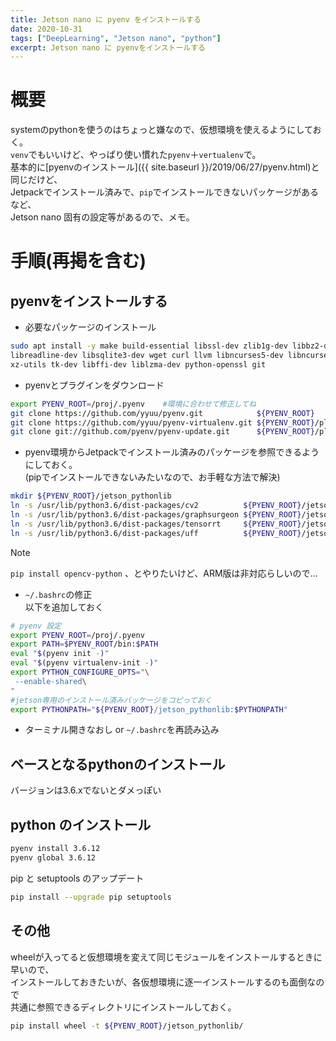```yaml
---
title: Jetson nano に pyenv をインストールする
date: 2020-10-31
tags: ["DeepLearning", "Jetson nano", "python"]
excerpt: Jetson nano に pyenvをインストールする
---
```


# 概要
systemのpythonを使うのはちょっと嫌なので、仮想環境を使えるようにしておく。  
``venv``でもいいけど、やっぱり使い慣れた``pyenv``＋``vertualenv``で。  
基本的に[pyenvのインストール]({{ site.baseurl }}/2019/06/27/pyenv.html)と同じだけど、  
Jetpackでインストール済みで、``pip``でインストールできないパッケージがあるなど、  
Jetson nano 固有の設定等があるので、メモ。  

# 手順(再掲を含む)

## pyenvをインストールする
- 必要なパッケージのインストール
```bash
sudo apt install -y make build-essential libssl-dev zlib1g-dev libbz2-dev \
libreadline-dev libsqlite3-dev wget curl llvm libncurses5-dev libncursesw5-dev \
xz-utils tk-dev libffi-dev liblzma-dev python-openssl git
```
- pyenvとプラグインをダウンロード
```bash
export PYENV_ROOT=/proj/.pyenv    #環境に合わせて修正してね
git clone https://github.com/yyuu/pyenv.git            ${PYENV_ROOT}
git clone https://github.com/yyuu/pyenv-virtualenv.git ${PYENV_ROOT}/plugins/pyenv-virtualenv
git clone git://github.com/pyenv/pyenv-update.git      ${PYENV_ROOT}/plugins/pyenv-update
```
- pyenv環境からJetpackでインストール済みのパッケージを参照できるようにしておく。  
(pipでインストールできないみたいなので、お手軽な方法で解決)
```bash
mkdir ${PYENV_ROOT}/jetson_pythonlib
ln -s /usr/lib/python3.6/dist-packages/cv2          ${PYENV_ROOT}/jetson_pythonlib/
ln -s /usr/lib/python3.6/dist-packages/graphsurgeon ${PYENV_ROOT}/jetson_pythonlib/
ln -s /usr/lib/python3.6/dist-packages/tensorrt     ${PYENV_ROOT}/jetson_pythonlib/
ln -s /usr/lib/python3.6/dist-packages/uff          ${PYENV_ROOT}/jetson_pythonlib/
```
> [!NOTE]
> ``pip install opencv-python``
> 、とやりたいけど、ARM版は非対応らしいので...
- ``~/.bashrc``の修正  
以下を追加しておく  
```bash
# pyenv 設定
export PYENV_ROOT=/proj/.pyenv
export PATH=$PYENV_ROOT/bin:$PATH
eval "$(pyenv init -)"
eval "$(pyenv virtualenv-init -)"
export PYTHON_CONFIGURE_OPTS="\
 --enable-shared\
"
#jetson専用のインストール済みパッケージをコピっておく
export PYTHONPATH="${PYENV_ROOT}/jetson_pythonlib:$PYTHONPATH"
```

- ターミナル開きなおし or ``~/.bashrc``を再読み込み  

## ベースとなるpythonのインストール  
バージョンは3.6.xでないとダメっぽい  

## python のインストール
```bash
pyenv install 3.6.12
pyenv global 3.6.12
```
pip と setuptools のアップデート
```bash
pip install --upgrade pip setuptools
```
## その他
wheelが入ってると仮想環境を変えて同じモジュールをインストールするときに早いので、  
インストールしておきたいが、各仮想環境に逐一インストールするのも面倒なので  
共通に参照できるディレクトリにインストールしておく。
```bash
pip install wheel -t ${PYENV_ROOT}/jetson_pythonlib/
```








